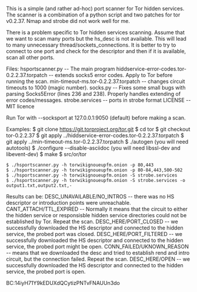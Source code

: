 This is a simple (and rather ad-hoc) port scanner for Tor hidden
services.  The scanner is a combination of a python script and two
patches for tor v0.2.37. Nmap and strobe did not work well for me.

There is a problem specific to Tor hidden services scanning. Assume that
we want to scan many ports but the hs_desc is not available.  This will
lead to many unnecessary thread/sockets_connections.  It is better to
try to connect to one port and check for the descriptor and then if it
is available, scan all other ports.

Files:
    hsportscanner.py -- The main program
    hiddservice-error-codes.tor-0.2.2.37.torpatch -- extends socks5 error codes. Apply to Tor before running the scan.
    min-timeout-ms.tor-0.2.2.37.torpatch -- changes circuit timeouts to 1000 (magic number).
    socks.py -- Fixes some small bugs with parsing Socks5Error (lines 236 and 238). 
              Properly handles extending of error codes/messages.
    strobe.services -- ports in strobe format
    LICENSE -- MIT licence

Run Tor with --socksport at 127.0.0.1:9050 (default) before making a scan.

Examples:
    $ git clone https://git.torproject.org/tor.git
    $ cd tor
    $ git checkout tor-0.2.2.37
    $ git apply ../hiddservice-error-codes.tor-0.2.2.37.torpatch
    $ git apply ../min-timeout-ms.tor-0.2.2.37.torpatch
    $ ./autogen (you will need autotools)
    $ ./configure --disable-asciidoc (you will need libssl-dev and libevent-dev)
    $ make
    $ src/or/tor
    
    $ ./hsportscanner.py -h torwikignoueupfm.onion -p 80,443
    $ ./hsportscanner.py -h torwikignoueupfm.onion -p 80-84,443,500-502
    $ ./hsportscanner.py -h torwikignoueupfm.onion -S strobe.services
    $ ./hsportscanner.py -h torwikignoueupfm.onion -S strobe.services -o output1.txt,output2.txt,-


Results can be:
    DESC_UNAVAILABLE/NO_INTROS -- there was no HS descriptor or introduction points were unreachable.
    CANT_ATTACH/TTL_EXPIRED    -- Normally it means that the circuit to either the hidden service
                                  or responsisble hidden service directories could not be established by Tor. Repeat the scan.
    DESC_HERE/PORT_CLOSED      -- we successfully downloaded the HS descriptor and connected to the hidden service, the probed port was closed. 
    DESC_HERE/PORT_FILTERED    -- we successfully downloaded the HS descriptor and connected to the hidden service, the probed port might be open.
    CONN_FAILED/UKNOWN_REASON  -- means that we downloaded the desc and tried to establish rend and intro circuit, but the connection failed. Repeat the scan.
    DESC_HERE/OPEN             -- we successfully downloaded the HS descriptor and connected to the hidden service, the probed port is open.

BC:14iyH71Y9kEDUXdQCytizPNTvFNAUUn3do 
